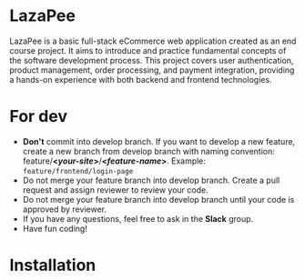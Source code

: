 # LazaPee

LazaPee is a basic full-stack eCommerce web application created as an end course project. It aims to introduce and practice fundamental concepts of the software development process. This project covers user authentication, product management, order processing, and payment integration, providing a hands-on experience with both backend and frontend technologies.

# For dev

- **Don't** commit into develop branch. If you want to develop a new feature, create a new branch from develop branch with naming convention: feature/**&lt;_your-site_&gt;**/**&lt;_feature-name_&gt;**. Example: `feature/frontend/login-page`
- Do not merge your feature branch into develop branch. Create a pull request and assign reviewer to review your code.
- Do not merge your feature branch into develop branch until your code is approved by reviewer.
- If you have any questions, feel free to ask in the **Slack** group.
- Have fun coding!

# Installation
